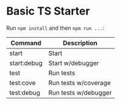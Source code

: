 # Basic TS Starter


Run `npm install` and then `npm run ...`:

| Command     | Description          |
|-------------|----------------------|
| start       | Start                |
| start:debug | Start w/debugger     |
| test        | Run tests            |
| test:cove   | Run tests w/coverage |
| test:debug  | Run tests w/debugger |

